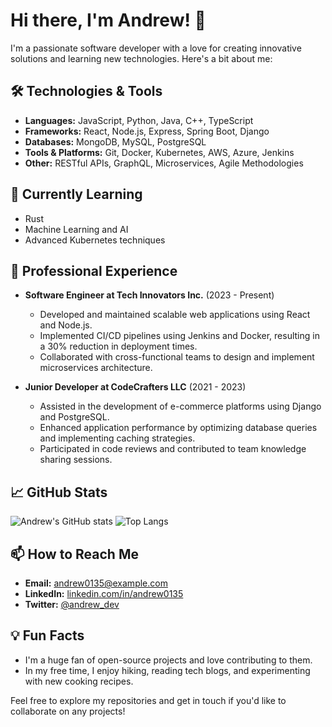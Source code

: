 # Hi there, I'm Andrew! 👋

I'm a passionate software developer with a love for creating innovative solutions and learning new technologies. Here's a bit about me:

## 🛠️ Technologies & Tools
- **Languages:** JavaScript, Python, Java, C++, TypeScript
- **Frameworks:** React, Node.js, Express, Spring Boot, Django
- **Databases:** MongoDB, MySQL, PostgreSQL
- **Tools & Platforms:** Git, Docker, Kubernetes, AWS, Azure, Jenkins
- **Other:** RESTful APIs, GraphQL, Microservices, Agile Methodologies

## 🌱 Currently Learning
- Rust
- Machine Learning and AI
- Advanced Kubernetes techniques

## 💼 Professional Experience
- **Software Engineer at Tech Innovators Inc.** (2023 - Present)
  - Developed and maintained scalable web applications using React and Node.js.
  - Implemented CI/CD pipelines using Jenkins and Docker, resulting in a 30% reduction in deployment times.
  - Collaborated with cross-functional teams to design and implement microservices architecture.

- **Junior Developer at CodeCrafters LLC** (2021 - 2023)
  - Assisted in the development of e-commerce platforms using Django and PostgreSQL.
  - Enhanced application performance by optimizing database queries and implementing caching strategies.
  - Participated in code reviews and contributed to team knowledge sharing sessions.

## 📈 GitHub Stats
![Andrew's GitHub stats](https://github-readme-stats.vercel.app/api?username=andrew0135&show_icons=true&theme=radical)
![Top Langs](https://github-readme-stats.vercel.app/api/top-langs/?username=andrew0135&layout=compact&theme=radical)

## 📫 How to Reach Me
- **Email:** andrew0135@example.com
- **LinkedIn:** [linkedin.com/in/andrew0135](https://www.linkedin.com/in/andrew0135)
- **Twitter:** [@andrew_dev](https://twitter.com/andrew_dev)

## 💡 Fun Facts
- I'm a huge fan of open-source projects and love contributing to them.
- In my free time, I enjoy hiking, reading tech blogs, and experimenting with new cooking recipes.

Feel free to explore my repositories and get in touch if you'd like to collaborate on any projects!

```` ▋
